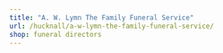 ```yaml
---
title: "A. W. Lymn The Family Funeral Service"
url: /hucknall/a-w-lymn-the-family-funeral-service/
shop: funeral directors
---
```

